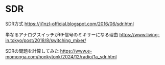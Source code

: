 # SDR

SDR方式
https://ji1nzl-official.blogspot.com/2016/06/sdr.html

単なるアナログスイッチがRF信号のミキサーになる理由
https://www.living-in.tokyo/post/2018/8/switching_mixer/

SDRの問題を計算してみた
https://www.e-momonga.com/honkytonk/2024/12/radio/1a_sdr.html



